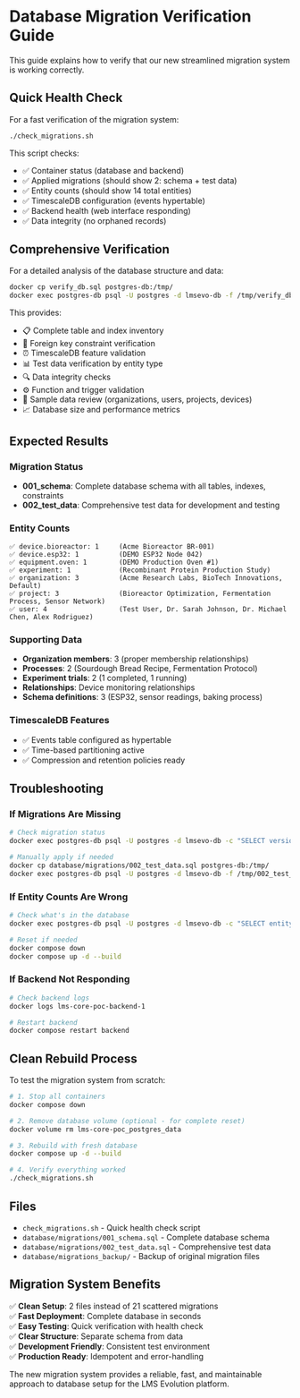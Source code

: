 # Database Migration Verification Guide

This guide explains how to verify that our new streamlined migration system is working correctly.

## Quick Health Check

For a fast verification of the migration system:

```bash
./check_migrations.sh
```

This script checks:
- ✅ Container status (database and backend)
- ✅ Applied migrations (should show 2: schema + test data)
- ✅ Entity counts (should show 14 total entities)
- ✅ TimescaleDB configuration (events hypertable)
- ✅ Backend health (web interface responding)
- ✅ Data integrity (no orphaned records)

## Comprehensive Verification

For a detailed analysis of the database structure and data:

```bash
docker cp verify_db.sql postgres-db:/tmp/
docker exec postgres-db psql -U postgres -d lmsevo-db -f /tmp/verify_db.sql
```

This provides:
- 📋 Complete table and index inventory
- 🔗 Foreign key constraint verification
- ⏰ TimescaleDB feature validation
- 📊 Test data verification by entity type
- 🔍 Data integrity checks
- ⚙️ Function and trigger validation
- 👥 Sample data review (organizations, users, projects, devices)
- 📈 Database size and performance metrics

## Expected Results

### Migration Status
- **001_schema**: Complete database schema with all tables, indexes, constraints
- **002_test_data**: Comprehensive test data for development and testing

### Entity Counts
```
✅ device.bioreactor: 1     (Acme Bioreactor BR-001)
✅ device.esp32: 1          (DEMO ESP32 Node 042)
✅ equipment.oven: 1        (DEMO Production Oven #1)
✅ experiment: 1            (Recombinant Protein Production Study)
✅ organization: 3          (Acme Research Labs, BioTech Innovations, Default)
✅ project: 3               (Bioreactor Optimization, Fermentation Process, Sensor Network)
✅ user: 4                  (Test User, Dr. Sarah Johnson, Dr. Michael Chen, Alex Rodriguez)
```

### Supporting Data
- **Organization members**: 3 (proper membership relationships)
- **Processes**: 2 (Sourdough Bread Recipe, Fermentation Protocol)
- **Experiment trials**: 2 (1 completed, 1 running)
- **Relationships**: Device monitoring relationships
- **Schema definitions**: 3 (ESP32, sensor readings, baking process)

### TimescaleDB Features
- ✅ Events table configured as hypertable
- ✅ Time-based partitioning active
- ✅ Compression and retention policies ready

## Troubleshooting

### If Migrations Are Missing
```bash
# Check migration status
docker exec postgres-db psql -U postgres -d lmsevo-db -c "SELECT version, applied_at FROM schema_migrations;"

# Manually apply if needed
docker cp database/migrations/002_test_data.sql postgres-db:/tmp/
docker exec postgres-db psql -U postgres -d lmsevo-db -f /tmp/002_test_data.sql
```

### If Entity Counts Are Wrong
```bash
# Check what's in the database
docker exec postgres-db psql -U postgres -d lmsevo-db -c "SELECT entity_type, COUNT(*) FROM entities GROUP BY entity_type;"

# Reset if needed
docker compose down
docker compose up -d --build
```

### If Backend Not Responding
```bash
# Check backend logs
docker logs lms-core-poc-backend-1

# Restart backend
docker compose restart backend
```

## Clean Rebuild Process

To test the migration system from scratch:

```bash
# 1. Stop all containers
docker compose down

# 2. Remove database volume (optional - for complete reset)
docker volume rm lms-core-poc_postgres_data

# 3. Rebuild with fresh database
docker compose up -d --build

# 4. Verify everything worked
./check_migrations.sh
```

## Files

- `check_migrations.sh` - Quick health check script
- `database/migrations/001_schema.sql` - Complete database schema
- `database/migrations/002_test_data.sql` - Comprehensive test data
- `database/migrations_backup/` - Backup of original migration files

## Migration System Benefits

✅ **Clean Setup**: 2 files instead of 21 scattered migrations  
✅ **Fast Deployment**: Complete database in seconds  
✅ **Easy Testing**: Quick verification with health check  
✅ **Clear Structure**: Separate schema from data  
✅ **Development Friendly**: Consistent test environment  
✅ **Production Ready**: Idempotent and error-handling  

The new migration system provides a reliable, fast, and maintainable approach to database setup for the LMS Evolution platform.
